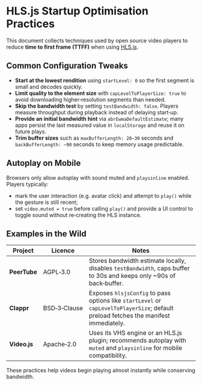 # HLS.js Startup Optimisation Practices

This document collects techniques used by open source video players to reduce **time to first frame (TTFF)** when using [HLS.js](https://github.com/video-dev/hls.js).

## Common Configuration Tweaks

- **Start at the lowest rendition** using `startLevel: 0` so the first segment is small and decodes quickly.
- **Limit quality to the element size** with `capLevelToPlayerSize: true` to avoid downloading higher‑resolution segments than needed.
- **Skip the bandwidth test** by setting `testBandwidth: false`. Players measure throughput during playback instead of delaying start‑up.
- **Provide an initial bandwidth hint** via `abrEwmaDefaultEstimate`; many apps persist the last measured value in `localStorage` and reuse it on future plays.
- **Trim buffer sizes** such as `maxBufferLength: 20–30` seconds and `backBufferLength: ~90` seconds to keep memory usage predictable.

## Autoplay on Mobile

Browsers only allow autoplay with sound muted and `playsinline` enabled. Players typically:

- mark the user interaction (e.g. avatar click) and attempt to `play()` while the gesture is still recent;
- set `video.muted = true` before calling `play()` and provide a UI control to toggle sound without re‑creating the HLS instance.

## Examples in the Wild

| Project     | Licence | Notes |
|-------------|---------|-------|
| **PeerTube** | AGPL‑3.0 | Stores bandwidth estimate locally, disables `testBandwidth`, caps buffer to 30s and keeps only ~90s of back‑buffer. |
| **Clappr**   | BSD‑3‑Clause | Exposes `hlsjsConfig` to pass options like `startLevel` or `capLevelToPlayerSize`; default preload fetches the manifest immediately. |
| **Video.js** | Apache‑2.0 | Uses its VHS engine or an HLS.js plugin; recommends autoplay with `muted` and `playsinline` for mobile compatibility. |

These practices help videos begin playing almost instantly while conserving bandwidth.

